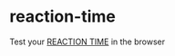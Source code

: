 # reaction-time

Test your <a href="http://htmlpreview.github.io/?https://github.com/jenthebest/reaction-time/blob/master/index.html">REACTION TIME</a> in the browser
